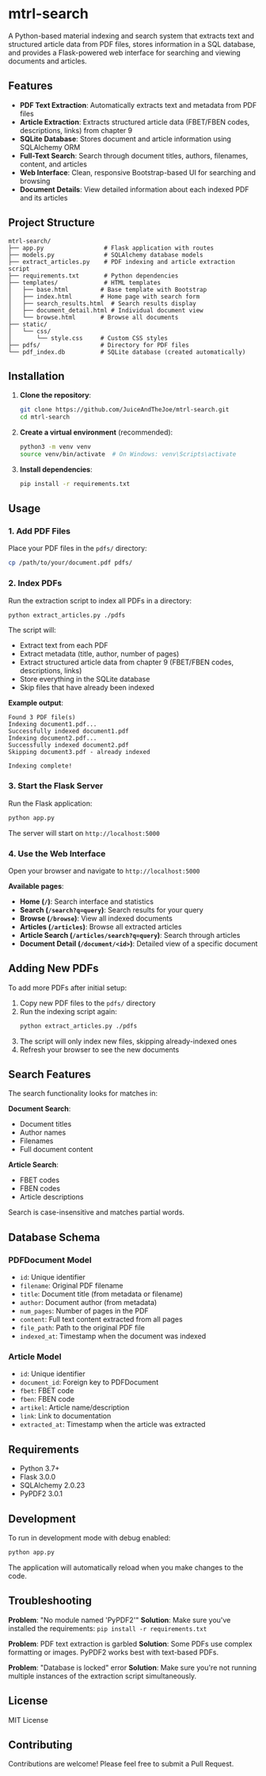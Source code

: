 # mtrl-search

A Python-based material indexing and search system that extracts text and structured article data from PDF files, stores information in a SQL database, and provides a Flask-powered web interface for searching and viewing documents and articles.

## Features

- **PDF Text Extraction**: Automatically extracts text and metadata from PDF files
- **Article Extraction**: Extracts structured article data (FBET/FBEN codes, descriptions, links) from chapter 9
- **SQLite Database**: Stores document and article information using SQLAlchemy ORM
- **Full-Text Search**: Search through document titles, authors, filenames, content, and articles
- **Web Interface**: Clean, responsive Bootstrap-based UI for searching and browsing
- **Document Details**: View detailed information about each indexed PDF and its articles

## Project Structure

```
mtrl-search/
├── app.py                 # Flask application with routes
├── models.py              # SQLAlchemy database models
├── extract_articles.py    # PDF indexing and article extraction script
├── requirements.txt       # Python dependencies
├── templates/             # HTML templates
│   ├── base.html         # Base template with Bootstrap
│   ├── index.html        # Home page with search form
│   ├── search_results.html  # Search results display
│   ├── document_detail.html # Individual document view
│   └── browse.html       # Browse all documents
├── static/
│   └── css/
│       └── style.css     # Custom CSS styles
├── pdfs/                 # Directory for PDF files
└── pdf_index.db          # SQLite database (created automatically)
```

## Installation

1. **Clone the repository**:
   ```bash
   git clone https://github.com/JuiceAndTheJoe/mtrl-search.git
   cd mtrl-search
   ```

2. **Create a virtual environment** (recommended):
   ```bash
   python3 -m venv venv
   source venv/bin/activate  # On Windows: venv\Scripts\activate
   ```

3. **Install dependencies**:
   ```bash
   pip install -r requirements.txt
   ```

## Usage

### 1. Add PDF Files

Place your PDF files in the `pdfs/` directory:
```bash
cp /path/to/your/document.pdf pdfs/
```

### 2. Index PDFs

Run the extraction script to index all PDFs in a directory:
```bash
python extract_articles.py ./pdfs
```

The script will:
- Extract text from each PDF
- Extract metadata (title, author, number of pages)
- Extract structured article data from chapter 9 (FBET/FBEN codes, descriptions, links)
- Store everything in the SQLite database
- Skip files that have already been indexed

**Example output**:
```
Found 3 PDF file(s)
Indexing document1.pdf...
Successfully indexed document1.pdf
Indexing document2.pdf...
Successfully indexed document2.pdf
Skipping document3.pdf - already indexed

Indexing complete!
```

### 3. Start the Flask Server

Run the Flask application:
```bash
python app.py
```

The server will start on `http://localhost:5000`

### 4. Use the Web Interface

Open your browser and navigate to `http://localhost:5000`

**Available pages**:
- **Home (`/`)**: Search interface and statistics
- **Search (`/search?q=query`)**: Search results for your query
- **Browse (`/browse`)**: View all indexed documents
- **Articles (`/articles`)**: Browse all extracted articles
- **Article Search (`/articles/search?q=query`)**: Search through articles
- **Document Detail (`/document/<id>`)**: Detailed view of a specific document

## Adding New PDFs

To add more PDFs after initial setup:

1. Copy new PDF files to the `pdfs/` directory
2. Run the indexing script again:
   ```bash
   python extract_articles.py ./pdfs
   ```
3. The script will only index new files, skipping already-indexed ones
4. Refresh your browser to see the new documents

## Search Features

The search functionality looks for matches in:

**Document Search**:
- Document titles
- Author names  
- Filenames
- Full document content

**Article Search**:
- FBET codes
- FBEN codes
- Article descriptions

Search is case-insensitive and matches partial words.

## Database Schema

### PDFDocument Model
- `id`: Unique identifier
- `filename`: Original PDF filename
- `title`: Document title (from metadata or filename)
- `author`: Document author (from metadata)
- `num_pages`: Number of pages in the PDF
- `content`: Full text content extracted from all pages
- `file_path`: Path to the original PDF file
- `indexed_at`: Timestamp when the document was indexed

### Article Model
- `id`: Unique identifier
- `document_id`: Foreign key to PDFDocument
- `fbet`: FBET code
- `fben`: FBEN code
- `artikel`: Article name/description
- `link`: Link to documentation
- `extracted_at`: Timestamp when the article was extracted

## Requirements

- Python 3.7+
- Flask 3.0.0
- SQLAlchemy 2.0.23
- PyPDF2 3.0.1

## Development

To run in development mode with debug enabled:
```bash
python app.py
```

The application will automatically reload when you make changes to the code.

## Troubleshooting

**Problem**: "No module named 'PyPDF2'"
**Solution**: Make sure you've installed the requirements: `pip install -r requirements.txt`

**Problem**: PDF text extraction is garbled
**Solution**: Some PDFs use complex formatting or images. PyPDF2 works best with text-based PDFs.

**Problem**: "Database is locked" error
**Solution**: Make sure you're not running multiple instances of the extraction script simultaneously.

## License

MIT License

## Contributing

Contributions are welcome! Please feel free to submit a Pull Request.